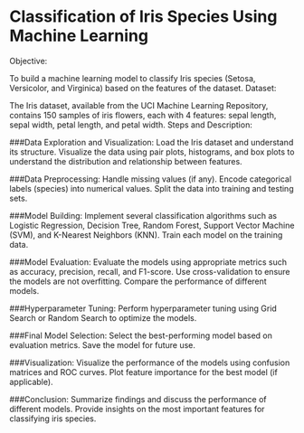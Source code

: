 # Classification of Iris Species Using Machine Learning

Objective:

To build a machine learning model to classify Iris species (Setosa, Versicolor, and Virginica) based on the features of the dataset.
Dataset:

The Iris dataset, available from the UCI Machine Learning Repository, contains 150 samples of iris flowers, each with 4 features: sepal length, sepal width, petal length, and petal width.
Steps and Description:

###Data Exploration and Visualization:
Load the Iris dataset and understand its structure.
Visualize the data using pair plots, histograms, and box plots to understand the distribution and relationship between features.

###Data Preprocessing:
Handle missing values (if any).
Encode categorical labels (species) into numerical values.
Split the data into training and testing sets.

###Model Building:
Implement several classification algorithms such as Logistic Regression, Decision Tree, Random Forest, Support Vector Machine (SVM), and K-Nearest Neighbors (KNN).
Train each model on the training data.

###Model Evaluation:
Evaluate the models using appropriate metrics such as accuracy, precision, recall, and F1-score.
Use cross-validation to ensure the models are not overfitting.
Compare the performance of different models.

###Hyperparameter Tuning:
Perform hyperparameter tuning using Grid Search or Random Search to optimize the models.

###Final Model Selection:
Select the best-performing model based on evaluation metrics.
Save the model for future use.

###Visualization:
Visualize the performance of the models using confusion matrices and ROC curves.
Plot feature importance for the best model (if applicable).

###Conclusion:
Summarize findings and discuss the performance of different models.
Provide insights on the most important features for classifying iris species.
